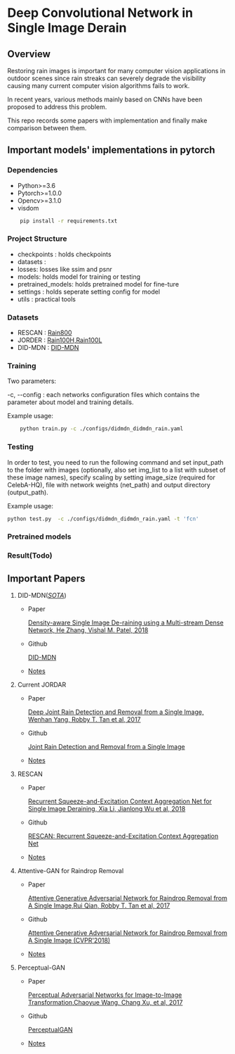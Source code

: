 Deep Convolutional Network in Single Image Derain
==================================

## Overview
Restoring rain images is important for many computer vision applications in outdoor scenes since rain streaks can severely degrade the visibility causing many current computer vision algorithms fails to work.

In recent years, various methods mainly based on CNNs have been proposed to address this problem.

This repo records some papers with implementation and finally make comparison between them.

## Important models' implementations in pytorch

### Dependencies
- Python>=3.6
- Pytorch>=1.0.0
- Opencv>=3.1.0
- visdom

```bash
    pip install -r requirements.txt
``` 

### Project Structure
- checkpoints : holds checkpoints
- datasets : 
- losses: losses like ssim and psnr
- models: holds model for training or testing
- pretrained_models: holds pretrained model for fine-ture
- settings : holds seperate setting config for model
- utils : practical tools 

### Datasets
- RESCAN : [Rain800](https://drive.google.com/drive/folders/0Bw2e6Q0nQQvGbi1xV1Yxd09rY2s)
- JORDER : [Rain100H,Rain100L](http://www.icst.pku.edu.cn/struct/Projects/joint_rain_removal.html)
- DID-MDN : [DID-MDN](https://drive.google.com/file/d/1cMXWICiblTsRl1zjN8FizF5hXOpVOJz4/view?usp=sharing)
### Training

Two parameters:

-c, --config : each networks configuration files which contains the parameter about model and training details.

Example usage:

```bash
    python train.py -c ./configs/didmdn_didmdn_rain.yaml 
``` 
### Testing

In order to test, you need to run the following command and set input_path to the folder with images (optionally, also set img_list to a list with subset of these image names), specify scaling by setting image_size (required for CelebA-HQ), file with network weights (net_path) and output directory (output_path).

Example usage:

```bash
python test.py  -c ./configs/didmdn_didmdn_rain.yaml -t 'fcn'
```

### Pretrained models


### Result(Todo)



## Important Papers

1. DID-MDN(<u>*SOTA*</u>)

    - Paper
    
         [Density-aware Single Image De-raining using a Multi-stream Dense Network, He Zhang, Vishal M. Patel, 2018](https://arxiv.org/pdf/1802.07412.pdf)
    
    - Github
    
        [DID-MDN](https://github.com/hezhangsprinter/DID-MDN)
        
    - [Notes](./Notes/DID-MDN.md)
2. Current JORDAR

    - Paper
    
         [Deep Joint Rain Detection and Removal from a Single Image, Wenhan Yang, Robby T. Tan et al, 2017](https://arxiv.org/pdf/1609.07769.pdf)
    
    - Github
    
        [Joint Rain Detection and Removal from a Single Image](https://github.com/ZhangXinNan/RainDetectionAndRemoval)
        
    - [Notes](./Notes/CJORDAR.md) 

3. RESCAN

    - Paper
    
         [Recurrent Squeeze-and-Excitation Context Aggregation Net for Single Image Deraining, Xia Li, Jianlong Wu et al, 2018](https://arxiv.org/pdf/1807.05698.pdf)
    
    - Github
    
        [RESCAN: Recurrent Squeeze-and-Excitation Context Aggregation Net](https://github.com/XiaLiPKU/RESCAN)
        
    - [Notes](./Notes/RESCAN.md) 

4. Attentive-GAN for Raindrop Removal

    - Paper
        
        [Attentive Generative Adversarial Network for Raindrop Removal from A Single Image,Rui Qian, Robby T. Tan et al, 2017](https://arxiv.org/pdf/1711.10098.pdf)
        
    - Github
    
        [Attentive Generative Adversarial Network for Raindrop Removal from A Single Image (CVPR'2018)](https://github.com/rui1996/DeRaindrop)
        
    - [Notes](./Notes/Att-GAN.md)
5. Perceptual-GAN

    - Paper
        
        [Perceptual Adversarial Networks for Image-to-Image Transformation,Chaoyue Wang, Chang Xu, et al, 2017](https://arxiv.org/pdf/1706.09138.pdf)
        
    - Github
    
        [PerceptualGAN](https://github.com/egorzakharov/PerceptualGAN)
        
    - [Notes](./Notes/P_GAN.md)

    
    
